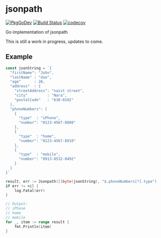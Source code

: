 # jsonpath

[![PkgGoDev](https://pkg.go.dev/badge/elliotcourant/jsonpath)](https://pkg.go.dev/elliotcourant/jsonpath)
[![Build Status](https://travis-ci.com/elliotcourant/jsonpath.svg?branch=main)](https://travis-ci.com/elliotcourant/jsonpath)
[![codecov](https://codecov.io/gh/elliotcourant/jsonpath/branch/main/graph/badge.svg)](https://codecov.io/gh/elliotcourant/jsonpath)

Go implementation of jsonpath

This is still a work in progress, updates to come.


## Example

```go
const jsonString = `{
  "firstName": "John",
  "lastName" : "doe",
  "age"      : 26,
  "address"  : {
    "streetAddress": "naist street",
    "city"         : "Nara",
    "postalCode"   : "630-0192"
  },
  "phoneNumbers": [
    {
      "type"  : "iPhone",
      "number": "0123-4567-8888"
    },
    {
      "type"  : "home",
      "number": "0123-4567-8910"
    },
    {
      "type"  : "mobile",
      "number": "0913-8532-8492"
    }
  ]
}`

result, err := Jsonpath([]byte(jsonString), "$.phoneNumbers[*].type")
if err != nil {
    log.Fatal(err)
}

// Output:
// iPhone
// home
// mobile
for _, item := range result {
    fmt.Println(item)
}
```